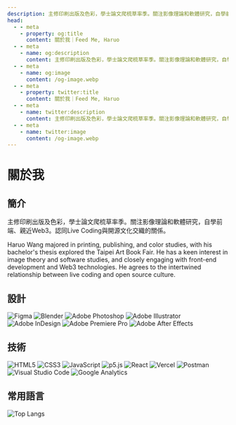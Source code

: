 ```yaml
---
description: 主修印刷出版及色彩，學士論文爬梳草率季。關注影像理論和軟體研究，自學前端、親近Web3。認同Live Coding與開源文化交織的關係
head:
  - - meta
    - property: og:title
      content: 關於我｜Feed Me, Haruo
  - - meta
    - name: og:description
      content: 主修印刷出版及色彩，學士論文爬梳草率季。關注影像理論和軟體研究，自學前端、親近Web3。認同Live Coding與開源文化交織的關係
  - - meta
    - name: og:image
      content: /og-image.webp
  - - meta
    - property: twitter:title
      content: 關於我｜Feed Me, Haruo
  - - meta
    - name: twitter:description
      content: 主修印刷出版及色彩，學士論文爬梳草率季。關注影像理論和軟體研究，自學前端、親近Web3。認同Live Coding與開源文化交織的關係
  - - meta
    - name: twitter:image
      content: /og-image.webp
---
```


# 關於我

<p><Badge type="info" text="🌿 Budding" /></P>

## 簡介

主修印刷出版及色彩，學士論文爬梳草率季。關注影像理論和軟體研究，自學前端、親近Web3。認同Live Coding與開源文化交織的關係。

Haruo Wang majored in printing, publishing, and color studies, with his bachelor's thesis explored the Taipei Art Book Fair. He has a keen interest in image theory and software studies, and closely engaging with front-end development and Web3 technologies. He agrees to the intertwined relationship between live coding and open source culture.

## 設計

<img src="https://img.shields.io/badge/Figma-F24E1E?style=for-the-badge&logo=Figma&logoColor=fff" alt="Figma" style="display: inline">
<img src="https://img.shields.io/badge/Blender-F57A3B?style=for-the-badge&logo=blender&logoColor=fff" alt="Blender" style="display: inline">
<img src="https://img.shields.io/badge/PS-31A8FF?style=for-the-badge&logo=Adobe-Photoshop&logoColor=fff" alt="Adobe Photoshop" style="display: inline">
<img src="https://img.shields.io/badge/AI-FF9A00?style=for-the-badge&logo=Adobe-Illustrator&logoColor=fff" alt="Adobe Illustrator" style="display: inline">
<img src="https://img.shields.io/badge/ID-EE3D8F?style=for-the-badge&logo=Adobe-InDesign&logoColor=fff" alt="Adobe InDesign" style="display: inline">
<img src="https://img.shields.io/badge/PR-EA77FF?style=for-the-badge&logo=Adobe-Premiere-Pro&logoColor=fff" alt="Adobe Premiere Pro" style="display: inline">
<img src="https://img.shields.io/badge/AE-9999FF?style=for-the-badge&logo=Adobe-After-Effects&logoColor=fff" alt="Adobe After Effects" style="display: inline">

## 技術

<img src="https://img.shields.io/badge/-HTML5-E34F26?style=for-the-badge&logo=html5&logoColor=fff" alt="HTML5" style="display: inline">
<img src="https://img.shields.io/badge/CSS3-1572B6?style=for-the-badge&logo=CSS3" alt="CSS3" style="display: inline">
<img src="https://img.shields.io/badge/JavaScript-F7DF1E?style=for-the-badge&logo=JavaScript&logoColor=333" alt="JavaScript" style="display: inline">
<img src="https://img.shields.io/badge/p5.js-ED225D?style=for-the-badge&logo=p5.js" alt="p5.js" style="display: inline">
<img src="https://img.shields.io/badge/React-61DAFB?style=for-the-badge&logo=React&logoColor=333" alt="React" style="display: inline">
<img src="https://img.shields.io/badge/Vercel-333?style=for-the-badge&logo=vercel" alt="Vercel" style="display: inline">
<img src="https://img.shields.io/badge/Postman-FF6C37?style=for-the-badge&logo=Postman&logoColor=fff" alt="Postman" style="display: inline">
<img src="https://img.shields.io/badge/VS%20CODE-007ACC?style=for-the-badge&logo=VisualStudioCode&logoColor=fff" alt="Visual Studio Code" style="display: inline">
<img src="https://img.shields.io/badge/-GA4-E37400?style=for-the-badge&logo=google%20analytics&logoColor=fff" alt="Google Analytics" style="display: inline">

## 常用語言

![Top Langs](https://github-readme-stats.vercel.app/api/top-langs/?username=HaruoWang&layout=compact)